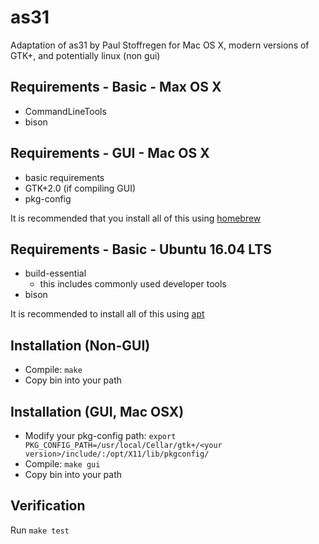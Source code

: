 # as31
Adaptation of as31 by Paul Stoffregen for Mac OS X, modern versions of GTK+, and potentially linux (non gui)

## Requirements - Basic - Max OS X
* CommandLineTools
* bison

## Requirements - GUI - Mac OS X
* basic requirements
* GTK+2.0 (if compiling GUI)
* pkg-config

It is recommended that you install all of this using [homebrew](http://brew.sh)

## Requirements - Basic - Ubuntu 16.04 LTS
* build-essential
	* this includes commonly used developer tools
* bison

It is recommended to install all of this using [apt](https://help.ubuntu.com/community/AptGet/Howto)

## Installation (Non-GUI)
* Compile:
`make`
* Copy bin into your path

## Installation (GUI, Mac OSX)
* Modify your pkg-config path:
`export PKG_CONFIG_PATH=/usr/local/Cellar/gtk+/<your version>/include/:/opt/X11/lib/pkgconfig/`
* Compile:
`make gui`
* Copy bin into your path

## Verification
Run `make test`

